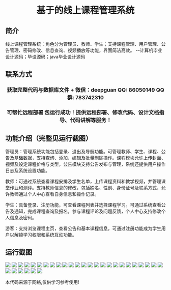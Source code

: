 <p><h1 align="center">基于的线上课程管理系统</h1></p>

## 简介
线上课程管理系统：角色分为管理员、教师、学生；支持课程管理、用户管理、公告管理、密码修改、信息查询、视频播放等功能，界面简洁高效。    --计算机毕业设计源码；毕设源码；java毕业设计源码


## 联系方式
<p><h3 align="center">获取完整代码与数据库文件 + 微信：deepguan QQ: 86050149 QQ群: 783742310</h3></p>
<p><h3 align="center">可帮忙远程部署 包运行成功！提供远程部署、修改代码、设计文档指导、代码讲解等服务！</h3></p>

## 功能介绍（完整见运行截图）
管理员：管理系统功能包括登录、退出及导航功能。可管理教师、学生、课程、公告及基础数据，支持查询、添加、编辑及批量删除操作。课程模块允许上传封面、视频及设定课程价格与类型，公告模块支持公告发布与管理，系统还提供用户操作日志及系统设置功能。

教师：可通过系统查看课程安排及学生名单，上传课程资料和教学视频，并管理课堂作业和测评。支持教师信息的修改，包括姓名、性别、身份证号及联系方式，允许教师通过个人中心查看自身信息和操作记录。

学生：具备登录、注册功能，可查看课程列表并选择课程学习。可通过系统查看公告及通知，完成课程查询及报名，参与课程评论及问题反馈，个人中心支持修改个人信息及密码。

游客：支持浏览课程主页，查看公告和基本课程信息，可通过注册功能成为学生用户以解锁学习权限和系统互动功能。


## 运行截图
![](https://bs-1329754181.cos.ap-shanghai.myqcloud.com/ssm/OnlineCourseManagementSystem1/img/001.jpg)
![](https://bs-1329754181.cos.ap-shanghai.myqcloud.com/ssm/OnlineCourseManagementSystem1/img/002.jpg)
![](https://bs-1329754181.cos.ap-shanghai.myqcloud.com/ssm/OnlineCourseManagementSystem1/img/003.jpg)
![](https://bs-1329754181.cos.ap-shanghai.myqcloud.com/ssm/OnlineCourseManagementSystem1/img/004.jpg)
![](https://bs-1329754181.cos.ap-shanghai.myqcloud.com/ssm/OnlineCourseManagementSystem1/img/005.jpg)
![](https://bs-1329754181.cos.ap-shanghai.myqcloud.com/ssm/OnlineCourseManagementSystem1/img/006.jpg)
![](https://bs-1329754181.cos.ap-shanghai.myqcloud.com/ssm/OnlineCourseManagementSystem1/img/007.jpg)
![](https://bs-1329754181.cos.ap-shanghai.myqcloud.com/ssm/OnlineCourseManagementSystem1/img/008.jpg)
![](https://bs-1329754181.cos.ap-shanghai.myqcloud.com/ssm/OnlineCourseManagementSystem1/img/009.jpg)
![](https://bs-1329754181.cos.ap-shanghai.myqcloud.com/ssm/OnlineCourseManagementSystem1/img/010.jpg)
![](https://bs-1329754181.cos.ap-shanghai.myqcloud.com/ssm/OnlineCourseManagementSystem1/img/011.jpg)
![](https://bs-1329754181.cos.ap-shanghai.myqcloud.com/ssm/OnlineCourseManagementSystem1/img/012.jpg)
![](https://bs-1329754181.cos.ap-shanghai.myqcloud.com/ssm/OnlineCourseManagementSystem1/img/013.jpg)
![](https://bs-1329754181.cos.ap-shanghai.myqcloud.com/ssm/OnlineCourseManagementSystem1/img/014.jpg)
![](https://bs-1329754181.cos.ap-shanghai.myqcloud.com/ssm/OnlineCourseManagementSystem1/img/015.jpg)
![](https://bs-1329754181.cos.ap-shanghai.myqcloud.com/ssm/OnlineCourseManagementSystem1/img/016.jpg)
![](https://bs-1329754181.cos.ap-shanghai.myqcloud.com/ssm/OnlineCourseManagementSystem1/img/017.jpg)
![](https://bs-1329754181.cos.ap-shanghai.myqcloud.com/ssm/OnlineCourseManagementSystem1/img/018.jpg)
![](https://bs-1329754181.cos.ap-shanghai.myqcloud.com/ssm/OnlineCourseManagementSystem1/img/019.jpg)
![](https://bs-1329754181.cos.ap-shanghai.myqcloud.com/ssm/OnlineCourseManagementSystem1/img/020.jpg)
![](https://bs-1329754181.cos.ap-shanghai.myqcloud.com/ssm/OnlineCourseManagementSystem1/img/021.jpg)
![](https://bs-1329754181.cos.ap-shanghai.myqcloud.com/ssm/OnlineCourseManagementSystem1/img/022.jpg)
![](https://bs-1329754181.cos.ap-shanghai.myqcloud.com/ssm/OnlineCourseManagementSystem1/img/023.jpg)
![](https://bs-1329754181.cos.ap-shanghai.myqcloud.com/ssm/OnlineCourseManagementSystem1/img/024.jpg)
![](https://bs-1329754181.cos.ap-shanghai.myqcloud.com/ssm/OnlineCourseManagementSystem1/img/025.jpg)
![](https://bs-1329754181.cos.ap-shanghai.myqcloud.com/ssm/OnlineCourseManagementSystem1/img/026.jpg)
![](https://bs-1329754181.cos.ap-shanghai.myqcloud.com/ssm/OnlineCourseManagementSystem1/img/027.jpg)
![](https://bs-1329754181.cos.ap-shanghai.myqcloud.com/ssm/OnlineCourseManagementSystem1/img/028.jpg)
![](https://bs-1329754181.cos.ap-shanghai.myqcloud.com/ssm/OnlineCourseManagementSystem1/img/029.jpg)
![](https://bs-1329754181.cos.ap-shanghai.myqcloud.com/ssm/OnlineCourseManagementSystem1/img/030.jpg)
![](https://bs-1329754181.cos.ap-shanghai.myqcloud.com/ssm/OnlineCourseManagementSystem1/img/031.jpg)

<p>本代码来源于网络,仅供学习参考使用!</p>
